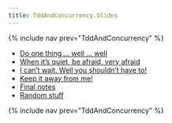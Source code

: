 ```yaml
---
title: TddAndConcurrency.Slides
---
```

{% include nav prev="TddAndConcurrency" %}

* [Do one thing … well … well](TddAndConcurrency.Slides.DoOneThingWellWell)
* [When it’s quiet, be afraid, very afraid](TddAndConcurrency.Slides.WhenItsQuietBeAfraidVeryAfraid)
* [I can’t wait. Well you shouldn’t have to!](TddAndConcurrency.Slides.ICantWaitWellYouShouldntHaveTo)
* [Keep it away from me!](TddAndConcurrency.Slides.KeepItAwayFromMe)
* [Final notes](TddAndConcurrency.Slides.FinaNotes)
* [Random stuff](TddAndConcurrency.Slides.RandomStuff)

{% include nav prev="TddAndConcurrency" %}
